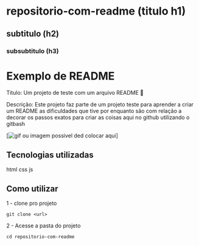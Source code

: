 # repositorio-com-readme (titulo h1)

## subtitulo (h2)

### subsubtitulo (h3)

# Exemplo de README

Titulo: Um projeto de teste com um arquivo README 🚀

Descrição: Este projeto faz parte de um projeto teste para aprender a criar um README as dificuldades que tive por enquanto são com relação a decorar os passos exatos para criar as coisas aqui no github utilizando o gitbash


[<img src=" " alt="gif ou imagem possivel ded colocar aqui">]

## Tecnologias utilizadas
html 
css
js

## Como utilizar 

1 - clone pro projeto
````
git clone <url>
````
2 - Acesse a pasta do projeto
````
cd repositorio-com-readme
````

